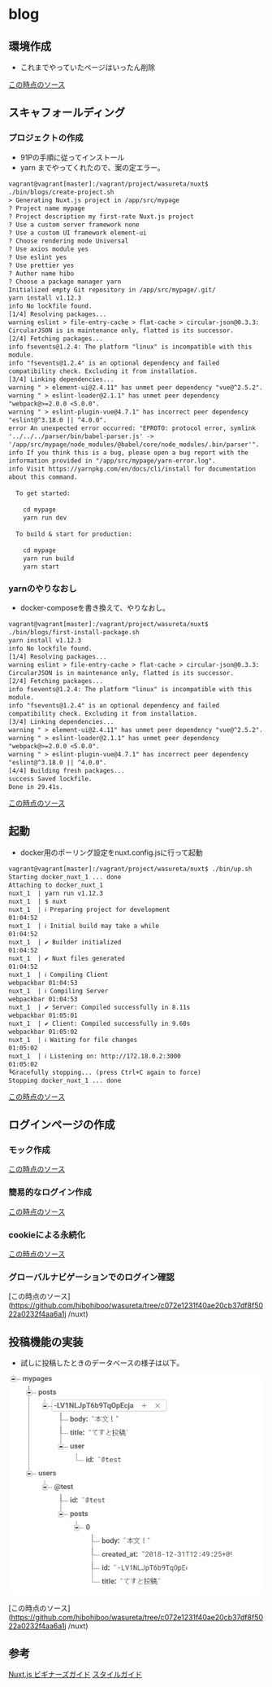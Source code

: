 # blog

## 環境作成

* これまでやっていたページはいったん削除

[この時点のソース](https://github.com/hibohiboo/wasureta/tree/f1d8125275963521c0ecd7fcd0147c7d4120f020/nuxt)

## スキャフォールディング

### プロジェクトの作成

* 91Pの手順に従ってインストール
* yarn までやってくれたので、案の定エラー。

```
vagrant@vagrant[master]:/vagrant/project/wasureta/nuxt$ ./bin/blogs/create-project.sh
> Generating Nuxt.js project in /app/src/mypage
? Project name mypage
? Project description my first-rate Nuxt.js project
? Use a custom server framework none
? Use a custom UI framework element-ui
? Choose rendering mode Universal
? Use axios module yes
? Use eslint yes
? Use prettier yes
? Author name hibo
? Choose a package manager yarn
Initialized empty Git repository in /app/src/mypage/.git/
yarn install v1.12.3
info No lockfile found.
[1/4] Resolving packages...
warning eslint > file-entry-cache > flat-cache > circular-json@0.3.3: CircularJSON is in maintenance only, flatted is its successor.
[2/4] Fetching packages...
info fsevents@1.2.4: The platform "linux" is incompatible with this module.
info "fsevents@1.2.4" is an optional dependency and failed compatibility check. Excluding it from installation.
[3/4] Linking dependencies...
warning " > element-ui@2.4.11" has unmet peer dependency "vue@^2.5.2".
warning " > eslint-loader@2.1.1" has unmet peer dependency "webpack@>=2.0.0 <5.0.0".
warning " > eslint-plugin-vue@4.7.1" has incorrect peer dependency "eslint@^3.18.0 || ^4.0.0".
error An unexpected error occurred: "EPROTO: protocol error, symlink '../../../parser/bin/babel-parser.js' -> '/app/src/mypage/node_modules/@babel/core/node_modules/.bin/parser'".
info If you think this is a bug, please open a bug report with the information provided in "/app/src/mypage/yarn-error.log".
info Visit https://yarnpkg.com/en/docs/cli/install for documentation about this command.

  To get started:

    cd mypage
    yarn run dev

  To build & start for production:

    cd mypage
    yarn run build
    yarn start
```

### yarnのやりなおし

* docker-composeを書き換えて、やりなおし。

```
vagrant@vagrant[master]:/vagrant/project/wasureta/nuxt$ ./bin/blogs/first-install-package.sh
yarn install v1.12.3
info No lockfile found.
[1/4] Resolving packages...
warning eslint > file-entry-cache > flat-cache > circular-json@0.3.3: CircularJSON is in maintenance only, flatted is its successor.
[2/4] Fetching packages...
info fsevents@1.2.4: The platform "linux" is incompatible with this module.
info "fsevents@1.2.4" is an optional dependency and failed compatibility check. Excluding it from installation.
[3/4] Linking dependencies...
warning " > element-ui@2.4.11" has unmet peer dependency "vue@^2.5.2".
warning " > eslint-loader@2.1.1" has unmet peer dependency "webpack@>=2.0.0 <5.0.0".
warning " > eslint-plugin-vue@4.7.1" has incorrect peer dependency "eslint@^3.18.0 || ^4.0.0".
[4/4] Building fresh packages...
success Saved lockfile.
Done in 29.41s.
```

[この時点のソース](https://github.com/hibohiboo/wasureta/tree/dfd16f5ca97101e14a0da9072fda9026a2001442/nuxt)

## 起動

* docker用のポーリング設定をnuxt.config.jsに行って起動

```
vagrant@vagrant[master]:/vagrant/project/wasureta/nuxt$ ./bin/up.sh
Starting docker_nuxt_1 ... done
Attaching to docker_nuxt_1
nuxt_1  | yarn run v1.12.3
nuxt_1  | $ nuxt
nuxt_1  | ℹ Preparing project for development                                   01:04:52
nuxt_1  | ℹ Initial build may take a while                                      01:04:52
nuxt_1  | ✔ Builder initialized                                                 01:04:52
nuxt_1  | ✔ Nuxt files generated                                                01:04:52
nuxt_1  | ℹ Compiling Client                                         webpackbar 01:04:53
nuxt_1  | ℹ Compiling Server                                         webpackbar 01:04:53
nuxt_1  | ✔ Server: Compiled successfully in 8.11s                   webpackbar 01:05:01
nuxt_1  | ✔ Client: Compiled successfully in 9.60s                   webpackbar 01:05:02
nuxt_1  | ℹ Waiting for file changes                                            01:05:02
nuxt_1  | ℹ Listening on: http://172.18.0.2:3000                                01:05:02
╚Gracefully stopping... (press Ctrl+C again to force)
Stopping docker_nuxt_1 ... done
```
[この時点のソース](https://github.com/hibohiboo/wasureta/tree/e01765b2d79a145c5aeacd3668ac5e617fee6933/nuxt)

## ログインページの作成

### モック作成

[この時点のソース](https://github.com/hibohiboo/wasureta/tree/e2d78ad2c26a5aea00ccdbad499cdb3079ae7651/nuxt)

### 簡易的なログイン作成

[この時点のソース](https://github.com/hibohiboo/wasureta/tree/b4512f91816934dbcddd2c0a8cd7b73b9f9177fa/nuxt)


### cookieによる永続化

[この時点のソース](https://github.com/hibohiboo/wasureta/tree/b27eb2a1084931663857050a221432fd5491064c/nuxt)

### グローバルナビゲーションでのログイン確認

[この時点のソース](https://github.com/hibohiboo/wasureta/tree/c072e1231f40ae20cb37df8f5022a0232f4aa6a1j /nuxt)

## 投稿機能の実装

* 試しに投稿したときのデータベースの様子は以下。

![](./images/postsdb.png)

[この時点のソース](https://github.com/hibohiboo/wasureta/tree/c072e1231f40ae20cb37df8f5022a0232f4aa6a1j /nuxt)

## 参考

[Nuxt.js ビギナーズガイド][*0]
[スタイルガイド][*1]

[*0]:https://nuxt-beginners-guide.elevenback.jp/examples/
[*1]:https://jp.vuejs.org/v2/style-guide/